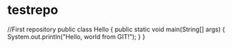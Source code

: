 # testrepo
//First repository
public class Hello {
   public static void main(String[] args) {
      System.out.println("Hello, world from GIT!");
   }
}
